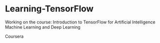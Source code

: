# Learning-TensorFlow

Working on the course: Introduction to TensorFlow for Artificial Intelligence Machine Learning and Deep Learning

Coursera

